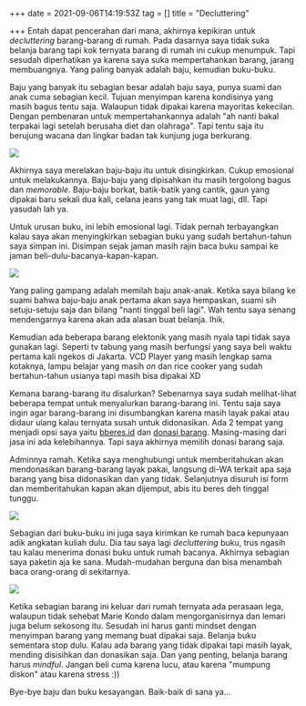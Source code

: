 +++
date = 2021-09-06T14:19:53Z
tag = []
title = "Decluttering"

+++
Entah dapat pencerahan dari mana, akhirnya kepikiran untuk _decluttering_ barang-barang di rumah. Pada dasarnya saya tidak suka belanja barang tapi kok ternyata barang di rumah ini cukup menumpuk. Tapi sesudah diperhatikan ya karena saya suka mempertahankan barang, jarang membuangnya. Yang paling banyak adalah baju, kemudian buku-buku.

Baju yang banyak itu sebagian besar adalah baju saya, punya suami dan anak cuma sebagian kecil. Tujuan menyimpan karena kondisinya yang masih bagus tentu saja. Walaupun tidak dipakai karena mayoritas kekecilan. Dengan pembenaran untuk mempertahankannya adalah "ah nanti bakal terpakai lagi setelah berusaha diet dan olahraga". Tapi tentu saja itu berujung wacana dan lingkar badan tak kunjung juga berkurang.

![](/img/uploads/photo_2021-09-06-21-55-49.jpeg)

Akhirnya saya merelakan baju-baju itu untuk disingkirkan. Cukup emosional untuk melakukannya. Baju-baju yang dipisahkan itu masih tergolong bagus dan _memorable_. Baju-baju borkat, batik-batik yang cantik, gaun yang dipakai baru sekali dua kali, celana jeans yang tak muat lagi, dll. Tapi yasudah lah ya.

Untuk urusan buku, ini lebih emosional lagi. Tidak pernah terbayangkan kalau saya akan menyingkirkan sebagian buku yang sudah bertahun-tahun saya simpan ini. Disimpan sejak jaman masih rajin baca buku sampai ke jaman beli-dulu-bacanya-kapan-kapan.

![](/img/uploads/photo_2021-09-06-22-01-56.jpeg)

Yang paling gampang adalah memilah baju anak-anak. Ketika saya bilang ke suami bahwa baju-baju anak pertama akan saya hempaskan, suami sih setuju-setuju saja dan bilang "nanti tinggal beli lagi". Wah tentu saya senang mendengarnya karena akan ada alasan buat belanja. Ihik.

Kemudian ada beberapa barang elektonik yang masih nyala tapi tidak saya gunakan lagi. Seperti tv tabung yang masih berfungsi yang saya beli waktu pertama kali ngekos di Jakarta. VCD Player yang masih lengkap sama kotaknya, lampu belajar yang masih _on_ dan rice cooker yang sudah bertahun-tahun usianya tapi masih bisa dipakai XD

Kemana barang-barang itu disalurkan? Sebenarnya saya sudah melihat-lihat beberapa tempat untuk menyalurkan barang-barang ini. Tentu saja saya ingin agar barang-barang ini disumbangkan karena masih layak pakai atau didaur ulang kalau ternyata susah untuk didonasikan. Ada 2 tempat yang menjadi opsi saya yaitu [bberes.id](https://www.instagram.com/stories/highlights/17863511501151822/) dan [donasi barang](https://www.instagram.com/donasibarang/). Masing-masing dari jasa ini ada kelebihannya. Tapi saya akhirnya memilih donasi barang saja. 

Adminnya ramah. Ketika saya menghubungi untuk memberitahukan akan mendonasikan barang-barang layak pakai, langsung di-WA terkait apa saja barang yang bisa didonasikan dan yang tidak. Selanjutnya disuruh isi form dan memberitahukan kapan akan dijemput, abis itu beres deh tinggal tunggu. 

![](/img/uploads/photo_2021-09-06-20-27-44.jpeg)

Sebagian dari buku-buku ini juga saya kirimkan ke rumah baca kepunyaan adik angkatan kuliah dulu. Dia tau saya lagi _decluttering_ buku, trus ngasih tau kalau menerima donasi buku untuk rumah bacanya. Akhirnya sebagian saya paketin aja ke sana. Mudah-mudahan berguna dan bisa menambah baca orang-orang di sekitarnya.

![](/img/uploads/photo_2021-09-07-06-15-11.jpeg)

Ketika sebagian barang ini keluar dari rumah ternyata ada perasaan lega, walaupun tidak sehebat Marie Kondo dalam mengorganisirnya dan lemari juga belum sekosong itu. Sesudah ini harus ganti mindset dengan menyimpan barang yang memang buat dipakai saja. Belanja buku sementara stop dulu. Kalau ada barang yang tidak dipakai tapi masih layak, mending disisihkan dan donasikan saja. Dan yang penting, belanja barang harus _mindful_. Jangan beli cuma karena lucu, atau karena "mumpung diskon" atau karena stress :))

Bye-bye baju dan buku kesayangan. Baik-baik di sana ya... 